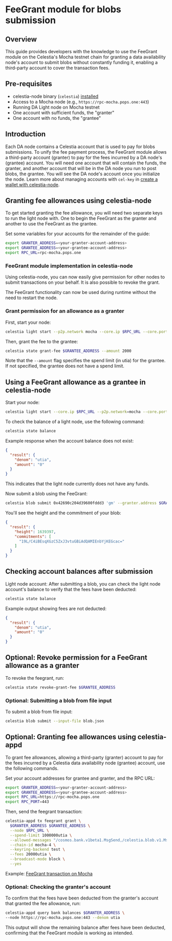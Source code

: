 # FeeGrant module for blobs submission

## Overview

This guide provides developers with the knowledge to use the FeeGrant
module on the Celestia's Mocha testnet chain for granting a data
availability node's account to submit blobs without constantly
funding it, enabling a third-party account to cover the transaction fees.

## Pre-requisites

- celestia-node binary (`celestia`) [installed](../how-to-guides/celestia-node.md)
- Access to a Mocha node (e.g., `https://rpc-mocha.pops.one:443`)
- Running DA Light node on Mocha testnet
- One account with sufficient funds, the "granter"
- One account with no funds, the "grantee"

## Introduction

Each DA node contains a Celestia account that is used to pay for blobs
submissions. To unify the fee payment process, the FeeGrant module
allows a third-party account (granter) to pay for the fees incurred by
a DA node's (grantee) account. You will need one account that will
contain the funds, the granter, and another account that will be in the
DA node you run to post blobs, the grantee. You will see the DA node's account
once you initialize the node. Learn more about managing accounts with
`cel-key` in [create a wallet with celestia-node](../tutorials/celestia-node-key.md#create-a-wallet-with-celestia-node).

## Granting fee allowances using celestia-node

To get started granting the fee allowance, you will need
two separate keys to run the light node with. One to begin the
FeeGrant as the granter and another to use the FeeGrant as the grantee.

Set some variables for your accounts for the remainder of the guide:

```bash
export GRANTER_ADDRESS=<your-granter-account-address>
export GRANTEE_ADDRESS=<your-grantee-account-address>
export RPC_URL=rpc-mocha.pops.one
```

### FeeGrant module implementation in celestia-node

Using celestia-node, you can now easily give permission for
other nodes to submit transactions on your behalf. It is also
possible to revoke the grant.

The FeeGrant functionality can now be used during runtime without
the need to restart the node.

### Grant permission for an allowance as a granter

First, start your node:

```bash
celestia light start --p2p.network mocha --core.ip $RPC_URL --core.port $RPC_PORT
```

Then, grant the fee to the grantee:

```bash
celestia state grant-fee $GRANTEE_ADDRESS --amount 2000
```

Note that the `--amount` flag specifies the spend limit (in utia) for the
grantee. If not specified, the grantee does not have a spend limit.

## Using a FeeGrant allowance as a grantee in celestia-node

Start your node:

```bash
celestia light start --core.ip $RPC_URL --p2p.network=mocha --core.port $RPC_PORT
```

To check the balance of a light node, use the following command:

```bash
celestia state balance
```

Example response when the account balance does not exist:

```json
{
  "result": {
    "denom": "utia",
    "amount": "0"
  }
}
```

This indicates that the light node currently does not have any funds.

Now submit a blob using the FeeGrant:

```bash
celestia blob submit 0x42690c204d39600fddd3 'gm' --granter.address $GRANTER_ADDRESS
```

You'll see the height and the commitment of your blob:

```json
{
  "result": {
    "height": 1639397,
    "commitments": [
      "19L/C4iBEsqXGzC5ZxJ3vtuGBiAdQAMIEnbYjKEGcac="
    ]
  }
}
```

## Checking account balances after submission

Light node account:
After submitting a blob, you can check the light node account's balance
to verify that the fees have been deducted:
<!-- markdownlint-disable MD013 -->
```bash
celestia state balance
```
<!-- markdownlint-enable MD013 -->

Example output showing fees are not deducted:

```json
{
  "result": {
    "denom": "utia",
    "amount": "0"
  }
}
```

## Optional: Revoke permission for a FeeGrant allowance as a granter

To revoke the feegrant, run:

```bash
celestia state revoke-grant-fee $GRANTEE_ADDRESS
```

### Optional: Submitting a blob from file input

To submit a blob from file input:
<!-- markdownlint-disable MD013 -->
```bash
celestia blob submit --input-file blob.json
```
<!-- markdownlint-enable MD013 -->

## Optional: Granting fee allowances using celestia-appd

To grant fee allowances, allowing a third-party (granter) account to pay
for the fees incurred by a Celestia data availability node (grantee)
account, use the following commands.

Set your account addresses for grantee and granter, and
the RPC URL:

```bash
export GRANTER_ADDRESS=<your-granter-account-address>
export GRANTEE_ADDRESS=<your-grantee-account-address>
export RPC_URL=https://rpc-mocha.pops.one
export RPC_PORT=443
```

Then, send the feegrant transaction:

<!-- markdownlint-disable MD013 -->
```bash
celestia-appd tx feegrant grant \
  $GRANTER_ADDRESS $GRANTEE_ADDRESS \
  --node $RPC_URL \
  --spend-limit 1000000utia \
  --allowed-messages "/cosmos.bank.v1beta1.MsgSend,/celestia.blob.v1.MsgPayForBlobs" \
  --chain-id mocha-4 \
  --keyring-backend test \
  --fees 20000utia \
  --broadcast-mode block \
  --yes
```
<!-- markdownlint-enable MD013 -->

Example:
[FeeGrant transaction on Mocha](https://mocha.celenium.io/tx/802a17777fbeab416f6fa2c25f0c56dd9cc8a92afc2a96293d114ac7c22efb5c)

### Optional: Checking the granter's account

To confirm that the fees have been deducted from the granter's account that
granted the fee allowance, run:

```bash
celestia-appd query bank balances $GRANTER_ADDRESS \
--node https://rpc-mocha.pops.one:443 --denom utia
```

This output will show the remaining balance after fees have been deducted,
confirming that the FeeGrant module is working as intended.
